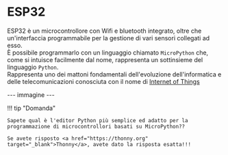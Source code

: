 # ESP32

ESP32 è un microcontrollore con Wifi e bluetooth integrato, oltre che un'interfaccia programmabile per la gestione di vari sensori collegati ad esso.<br>
È possibile programmarlo con un linguaggio chiamato `MicroPython` che, come si intuisce facilmente dal nome, rappresenta un sottinsieme del linguaggio `Python`.<br>
Rappresenta uno dei mattoni fondamentali dell'evoluzione dell'informatica e delle telecomunicazioni conosciuta con il nome di <a href="https://it.wikipedia.org/wiki/Internet_delle_cose" target="_blank">Internet of Things</a>

--- immagine ---

!!! tip "Domanda"

    Sapete qual è l'editor Python più semplice ed adatto per la programmazione di microcontrollori basati su MicroPython??
    
    Se avete risposto <a href="https://thonny.org" target="_blank">Thonny</a>, avete dato la risposta esatta!!!

<!-- ################################################################################# -->


<br>
<br>
<br>

